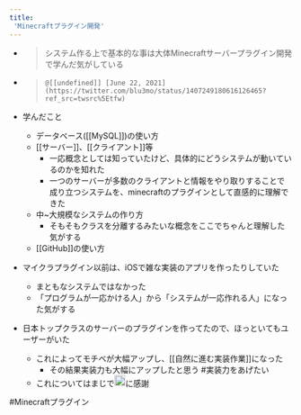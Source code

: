 ```yaml
---
title:
 'Minecraftプラグイン開発'
---
```


- >  システム作る上で基本的な事は大体Minecraftサーバープラグイン開発で学んだ気がしている
- >  	@[[undefined]] [June 22, 2021](https://twitter.com/blu3mo/status/1407249180616126465?ref_src=twsrc%5Etfw)
- 学んだこと
    - データベース([[MySQL]])の使い方
    - [[サーバー]]、[[クライアント]]等
        - 一応概念としては知っていたけど、具体的にどうシステムが動いているのかを知れた
        - 一つのサーバーが多数のクライアントと情報をやり取りすることで成り立つシステムを、minecraftのプラグインとして直感的に理解できた
    - 中~大規模なシステムの作り方
        - そもそもクラスを分離するみたいな概念をここでちゃんと理解した気がする
    - [[GitHub]]の使い方
- マイクラプラグイン以前は、iOSで雑な実装のアプリを作ったりしていた
    - まともなシステムではなかった
    - 「プログラムが一応かける人」から「システムが一応作れる人」になった気がする

- 日本トップクラスのサーバーのプラグインを作ってたので、ほっといてもユーザーがいた
    - これによってモチベが大幅アップし、[[自然に進む実装作業]]になった
        - その結果実装力も大幅にアップしたと思う #実装力をあげたい
    - これについてはまじで<img src='https://scrapbox.io/api/pages/blu3mo-public/takatronix/icon' alt='takatronix.icon' height="19.5"/>に感謝

#Minecraftプラグイン
